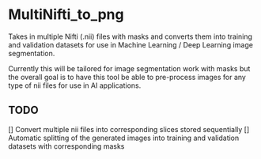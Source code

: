 # MultiNifti_to_png
Takes in multiple Nifti (.nii) files with masks and converts them into training and validation datasets for use in Machine Learning / Deep Learning image segmentation.

Currently this will be tailored for image segmentation work with masks but the overall goal is to have this tool be able to pre-process images for any type of nii files for use in AI applications. 

## TODO
[] Convert multiple nii files into corresponding slices stored sequentially
[] Automatic splitting of the generated images into training and validation datasets with corresponding masks 